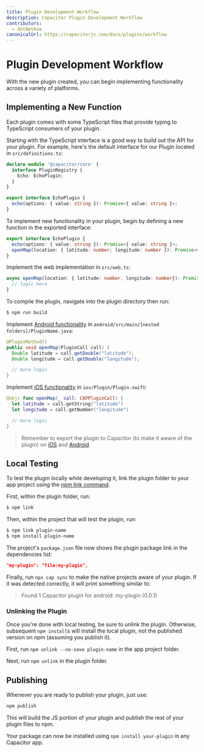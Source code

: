 ```yaml
---
title: Plugin Development Workflow
description: Capacitor Plugin Development Workflow
contributors:
  - dotNetkow
canonicalUrl: https://capacitorjs.com/docs/plugins/workflow
---
```


# Plugin Development Workflow

With the new plugin created, you can begin implementing functionality across a variety of platforms.

## Implementing a New Function

Each plugin comes with some TypeScript files that provide typing to TypeScript consumers of your plugin.

Starting with the TypeScript interface is a good way to build out the API for your plugin. For example,
here's the default interface for our Plugin located in `src/definitions.ts`:

```typescript
declare module '@capacitor/core' {
  interface PluginRegistry {
    Echo: EchoPlugin;
  }
}

export interface EchoPlugin {
  echo(options: { value: string }): Promise<{ value: string }>;
}
```

To implement new functionality in your plugin, begin by defining a new function in the exported interface:

```typescript
export interface EchoPlugin {
  echo(options: { value: string }): Promise<{ value: string }>;
  openMap(location: { latitude: number; longitude: number }): Promise<void>;
}
```

Implement the web implementation in `src/web.ts`:

```typescript
async openMap(location: { latitude: number, longitude: number}): Promise<void> {
  // logic here
}
```

To compile the plugin, navigate into the plugin directory then run:

```bash
$ npm run build
```

Implement [Android functionality](./android) in `android/src/main/[nested folders]/PluginName.java`:

```java
@PluginMethod()
public void openMap(PluginCall call) {
  Double latitude = call.getDouble("latitude");
  Double longitude = call.getDouble("longitude");

  // more logic
}
```

Implement [iOS functionality](./ios) in `ios/Plugin/Plugin.swift`:

```swift
@objc func openMap(_ call: CAPPluginCall) {
  let latitude = call.getString("latitude")
  let longitude = call.getNumber("longitude")

  // more logic
}
```

> Remember to export the plugin to Capacitor (to make it aware of the plugin) on [iOS](/docs/plugins/ios#export-to-capacitor) and [Android](/docs/plugins/android#export-to-capacitor).

## Local Testing

To test the plugin locally while developing it, link the plugin folder to your app project using the [npm link command](https://docs.npmjs.com/cli/link).

First, within the plugin folder, run:

```bash
$ npm link
```

Then, within the project that will test the plugin, run:

```bash
$ npm link plugin-name
$ npm install plugin-name
```

The project's `package.json` file now shows the plugin package link in the dependencies list:

```json
"my-plugin": "file:my-plugin",
```

Finally, run `npx cap sync` to make the native projects aware of your plugin. If it was detected correctly, it will print something similar to:

> Found 1 Capacitor plugin for android: my-plugin (0.0.1)

### Unlinking the Plugin

Once you're done with local testing, be sure to unlink the plugin. Otherwise, subsequent `npm install`s will install the local plugin, not the published version on npm (assuming you publish it).

First, run `npm unlink --no-save plugin-name` in the app project folder.

Next, run `npm unlink` in the plugin folder.

## Publishing

Whenever you are ready to publish your plugin, just use:

```bash
npm publish
```

This will build the JS portion of your plugin and publish the rest of your plugin files to npm.

Your package can now be installed using `npm install your-plugin` in any Capacitor app.
